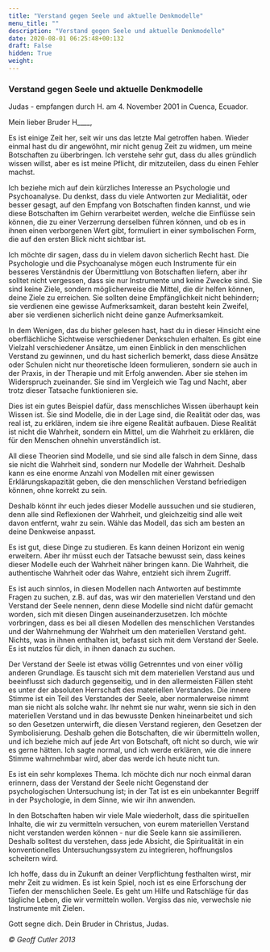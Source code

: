 ```yaml
---
title: "Verstand gegen Seele und aktuelle Denkmodelle"
menu_title: ""
description: "Verstand gegen Seele und aktuelle Denkmodelle"
date: 2020-08-01 06:25:48+00:132
draft: False
hidden: True
weight:
---
```

### Verstand gegen Seele und aktuelle Denkmodelle

Judas - empfangen durch H. am 4. November 2001 in Cuenca, Ecuador.

Mein lieber Bruder H____,

Es ist einige Zeit her, seit wir uns das letzte Mal getroffen haben. Wieder einmal hast du dir angewöhnt, mir nicht genug Zeit zu widmen, um meine Botschaften zu überbringen. Ich verstehe sehr gut, dass du alles gründlich wissen willst, aber es ist meine Pflicht, dir mitzuteilen, dass du einen Fehler machst.

Ich beziehe mich auf dein kürzliches Interesse an Psychologie und Psychoanalyse. Du denkst, dass du viele Antworten zur Medialität, oder besser gesagt, auf den Empfang von Botschaften finden kannst, und wie diese Botschaften im Gehirn verarbeitet werden, welche die Einflüsse sein können, die zu einer Verzerrung derselben führen können, und ob es in ihnen einen verborgenen Wert gibt, formuliert in einer symbolischen Form, die auf den ersten Blick nicht sichtbar ist.

Ich möchte dir sagen, dass du in vielem davon sicherlich Recht hast. Die Psychologie und die Psychoanalyse mögen euch Instrumente für ein besseres Verständnis der Übermittlung von Botschaften liefern, aber ihr solltet nicht vergessen, dass sie nur Instrumente und keine Zwecke sind. Sie sind keine Ziele, sondern möglicherweise die Mittel, die dir helfen können, deine Ziele zu erreichen. Sie sollten deine Empfänglichkeit nicht behindern; sie verdienen eine gewisse Aufmerksamkeit, daran besteht kein Zweifel, aber sie verdienen sicherlich nicht deine ganze Aufmerksamkeit.

In dem Wenigen, das du bisher gelesen hast, hast du in dieser Hinsicht eine oberflächliche Sichtweise verschiedener Denkschulen erhalten. Es gibt eine Vielzahl verschiedener Ansätze, um einen Einblick in den menschlichen Verstand zu gewinnen, und du hast sicherlich bemerkt, dass diese Ansätze oder Schulen nicht nur theoretische Ideen formulieren, sondern sie auch in der Praxis, in der Therapie und mit Erfolg anwenden. Aber sie stehen im Widerspruch zueinander. Sie sind im Vergleich wie Tag und Nacht, aber trotz dieser Tatsache funktionieren sie.

Dies ist ein gutes Beispiel dafür, dass menschliches Wissen überhaupt kein Wissen ist. Sie sind Modelle, die in der Lage sind, die Realität oder das, was real ist, zu erklären, indem sie ihre eigene Realität aufbauen. Diese Realität ist nicht die Wahrheit, sondern ein Mittel, um die Wahrheit zu erklären, die für den Menschen ohnehin unverständlich ist.

All diese Theorien sind Modelle, und sie sind alle falsch in dem Sinne, dass sie nicht die Wahrheit sind, sondern nur Modelle der Wahrheit. Deshalb kann es eine enorme Anzahl von Modellen mit einer gewissen Erklärungskapazität geben, die den menschlichen Verstand befriedigen können, ohne korrekt zu sein.

Deshalb könnt ihr euch jedes dieser Modelle aussuchen und sie studieren, denn alle sind Reflexionen der Wahrheit, und gleichzeitig sind alle weit davon entfernt, wahr zu sein. Wähle das Modell, das sich am besten an deine Denkweise anpasst.

Es ist gut, diese Dinge zu studieren. Es kann deinen Horizont ein wenig erweitern. Aber ihr müsst euch der Tatsache bewusst sein, dass keines dieser Modelle euch der Wahrheit näher bringen kann. Die Wahrheit, die authentische Wahrheit oder das Wahre, entzieht sich ihrem Zugriff.

Es ist auch sinnlos, in diesen Modellen nach Antworten auf bestimmte Fragen zu suchen, z.B. auf das, was wir den materiellen Verstand und den Verstand der Seele nennen, denn diese Modelle sind nicht dafür gemacht worden, sich mit diesen Dingen auseinanderzusetzen. Ich möchte vorbringen, dass es bei all diesen Modellen des menschlichen Verstandes und der Wahrnehmung der Wahrheit um den materiellen Verstand geht. Nichts, was in ihnen enthalten ist, befasst sich mit dem Verstand der Seele. Es ist nutzlos für dich, in ihnen danach zu suchen.

Der Verstand der Seele ist etwas völlig Getrenntes und von einer völlig anderen Grundlage. Es tauscht sich mit dem materiellen Verstand aus und beeinflusst sich dadurch gegenseitig, und in den allermeisten Fällen steht es unter der absoluten Herrschaft des materiellen Verstandes. Die innere Stimme ist ein Teil des Verstandes der Seele, aber normalerweise nimmt man sie nicht als solche wahr. Ihr nehmt sie nur wahr, wenn sie sich in den materiellen Verstand und in das bewusste Denken hineinarbeitet und sich so den Gesetzen unterwirft, die diesen Verstand regieren, den Gesetzen der Symbolisierung. Deshalb gehen die Botschaften, die wir übermitteln wollen, und ich beziehe mich auf jede Art von Botschaft, oft nicht so durch, wie wir es gerne hätten. Ich sagte normal, und ich werde erklären, wie die innere Stimme wahrnehmbar wird, aber das werde ich heute nicht tun.

Es ist ein sehr komplexes Thema. Ich möchte dich nur noch einmal daran erinnern, dass der Verstand der Seele nicht Gegenstand der psychologischen Untersuchung ist; in der Tat ist es ein unbekannter Begriff in der Psychologie, in dem Sinne, wie wir ihn anwenden.

In den Botschaften haben wir viele Male wiederholt, dass die spirituellen Inhalte, die wir zu vermitteln versuchen, von eurem materiellen Verstand nicht verstanden werden können - nur die Seele kann sie assimilieren. Deshalb solltest du verstehen, dass jede Absicht, die Spiritualität in ein konventionelles Untersuchungssystem zu integrieren, hoffnungslos scheitern wird.

Ich hoffe, dass du in Zukunft an deiner Verpflichtung festhalten wirst, mir mehr Zeit zu widmen. Es ist kein Spiel, noch ist es eine Erforschung der Tiefen der menschlichen Seele. Es geht um Hilfe und Ratschläge für das tägliche Leben, die wir vermitteln wollen. Vergiss das nie, verwechsle nie Instrumente mit Zielen.

Gott segne dich. Dein Bruder in Christus, Judas.

*© Geoff Cutler 2013*
